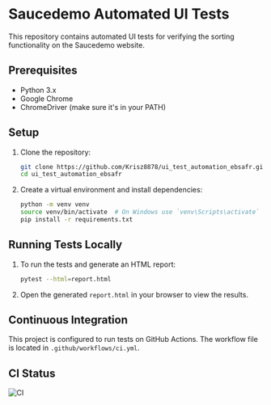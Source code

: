 # Saucedemo Automated UI Tests

This repository contains automated UI tests for verifying the sorting functionality on the Saucedemo website.

## Prerequisites

- Python 3.x
- Google Chrome
- ChromeDriver (make sure it's in your PATH)

## Setup

1. Clone the repository:
    ```bash
    git clone https://github.com/Krisz8878/ui_test_automation_ebsafr.git
    cd ui_test_automation_ebsafr
    ```

2. Create a virtual environment and install dependencies:
    ```bash
    python -m venv venv
    source venv/bin/activate  # On Windows use `venv\Scripts\activate`
    pip install -r requirements.txt
    ```

## Running Tests Locally

1. To run the tests and generate an HTML report:
    ```bash
    pytest --html=report.html
    ```

2. Open the generated `report.html` in your browser to view the results.

## Continuous Integration

This project is configured to run tests on GitHub Actions. The workflow file is located in `.github/workflows/ci.yml`.

## CI Status

![CI](https://github.com/yourusername/ui_test_automation_ebsafr/actions/workflows/ci.yml/badge.svg)
